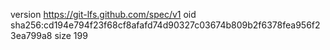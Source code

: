 version https://git-lfs.github.com/spec/v1
oid sha256:cd194e794f23f68cf8afafd74d90327c03674b809b2f6378fea956f23ea799a8
size 199
